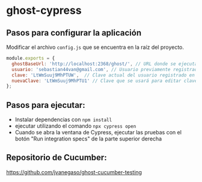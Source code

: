# ghost-cypress

## Pasos para configurar la aplicación

Modificar el archivo `config.js` que se encuentra en la raíz del proyecto. 

```javascript
module.exports = {
  ghostBaseUrl: 'http://localhost:2368/ghost/', // URL donde se ejecuta ghost
  usuario: 'sebastian44van@gmail.com', // Usuario previamente registrado en el sistema
  clave: 'LtWmSuuj9MhPTUW',  // Clave actual del usuario registrado en ghost
  nuevaClave: 'LtWmSuuj9MhPTU1' // Clave que se usará para editar clave. Las pruebas reincian la clave a la anterior.
};
```

## Pasos para ejecutar:

- Instalar dependencias con `npm install`
- ejecutar utilizando el comando `npx cypress open`
- Cuando se abra la ventana de Cypress, ejecutar las pruebas con el botón "Run integration specs" de la parte superior derecha


## Repositorio de Cucumber:

https://github.com/jvanegaso/ghost-cucumber-testing
